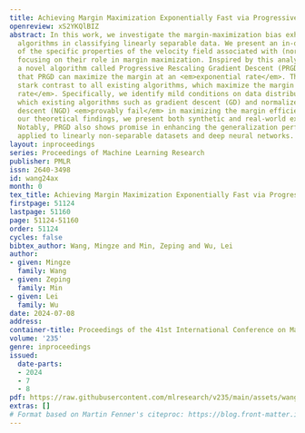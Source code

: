 ```yaml
---
title: Achieving Margin Maximization Exponentially Fast via Progressive Norm Rescaling
openreview: xS2YKQlBIZ
abstract: In this work, we investigate the margin-maximization bias exhibited by gradient-based
  algorithms in classifying linearly separable data. We present an in-depth analysis
  of the specific properties of the velocity field associated with (normalized) gradients,
  focusing on their role in margin maximization. Inspired by this analysis, we propose
  a novel algorithm called Progressive Rescaling Gradient Descent (PRGD) and show
  that PRGD can maximize the margin at an <em>exponential rate</em>. This stands in
  stark contrast to all existing algorithms, which maximize the margin at a slow <em>polynomial
  rate</em>. Specifically, we identify mild conditions on data distribution under
  which existing algorithms such as gradient descent (GD) and normalized gradient
  descent (NGD) <em>provably fail</em> in maximizing the margin efficiently. To validate
  our theoretical findings, we present both synthetic and real-world experiments.
  Notably, PRGD also shows promise in enhancing the generalization performance when
  applied to linearly non-separable datasets and deep neural networks.
layout: inproceedings
series: Proceedings of Machine Learning Research
publisher: PMLR
issn: 2640-3498
id: wang24ax
month: 0
tex_title: Achieving Margin Maximization Exponentially Fast via Progressive Norm Rescaling
firstpage: 51124
lastpage: 51160
page: 51124-51160
order: 51124
cycles: false
bibtex_author: Wang, Mingze and Min, Zeping and Wu, Lei
author:
- given: Mingze
  family: Wang
- given: Zeping
  family: Min
- given: Lei
  family: Wu
date: 2024-07-08
address:
container-title: Proceedings of the 41st International Conference on Machine Learning
volume: '235'
genre: inproceedings
issued:
  date-parts:
  - 2024
  - 7
  - 8
pdf: https://raw.githubusercontent.com/mlresearch/v235/main/assets/wang24ax/wang24ax.pdf
extras: []
# Format based on Martin Fenner's citeproc: https://blog.front-matter.io/posts/citeproc-yaml-for-bibliographies/
---
```

